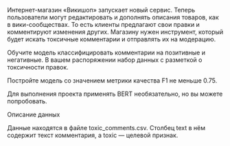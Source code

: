 Интернет-магазин «Викишоп» запускает новый сервис. Теперь пользователи могут редактировать и дополнять описания товаров, как в вики-сообществах. То есть клиенты предлагают свои правки и комментируют изменения других. Магазину нужен инструмент, который будет искать токсичные комментарии и отправлять их на модерацию.

Обучите модель классифицировать комментарии на позитивные и негативные. В вашем распоряжении набор данных с разметкой о токсичности правок.

Постройте модель со значением метрики качества F1 не меньше 0.75.

Для выполнения проекта применять BERT необязательно, но вы можете попробовать.

Описание данных

Данные находятся в файле toxic_comments.csv. Столбец text в нём содержит текст комментария, а toxic — целевой признак.